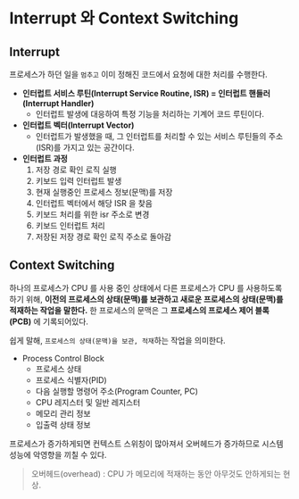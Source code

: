 # Interrupt 와 Context Switching

## Interrupt

프로세스가 하던 일을 `멈추고` 이미 정해진 코드에서 요청에 대한 처리를 수행한다.

- __인터럽트 서비스 루틴(Interrupt Service Routine, ISR) = 인터럽트 핸들러(Interrupt Handler)__
  - 인터럽트 발생에 대응하여 특정 기능을 처리하는 기계어 코드 루틴이다.
- __인터럽트 벡터(Interrupt Vector)__
  - 인터럽트가 발생했을 때, 그 인터럽트를 처리할 수 있는 서비스 루틴들의 주소(ISR)를 가지고 있는 공간이다.
- __인터럽트 과정__
  1. 저장 경로 확인 로직 실행
  2. 키보드 입력 인터럽트 발생
  3. 현재 실행중인 프로세스 정보(문맥)를 저장
  4. 인터럽트 벡터에서 해당 ISR 을 찾음
  5. 키보드 처리를 위한 isr 주소로 변경
  6. 키보드 인터럽트 처리
  7. 저장된 저장 경로 확인 로직 주소로 돌아감

## Context Switching

하나의 프로세스가 CPU 를 사용 중인 상태에서 다른 프로세스가 CPU 를 사용하도록 하기 위해, __이전의 프로세스의 상태(문맥)를 보관하고 새로운 프로세스의 상태(문맥)를 적재하는 작업을 말한다.__ 한 프로세스의 문맥은 그 __프로세스의 프로세스 제어 블록(PCB)__ 에 기록되어있다.

쉽게 말해, `프로세스의 상태(문맥)을 보관, 적재`하는 작업을 의미한다.

- Process Control Block
  - 프로세스 상태
  - 프로세스 식별자(PID)
  - 다음 실행할 명령어 주소(Program Counter, PC)
  - CPU 레지스터 및 일반 레지스터
  - 메모리 관리 정보
  - 입출력 상태 정보

프로세스가 증가하게되면 컨텍스트 스위칭이 많아져서 오버헤드가 증가하므로 시스템 성능에 악영향을 끼칠 수 있다.

> 오버헤드(overhead) : CPU 가 메모리에 적재하는 동안 아무것도 안하게되는 현상.

